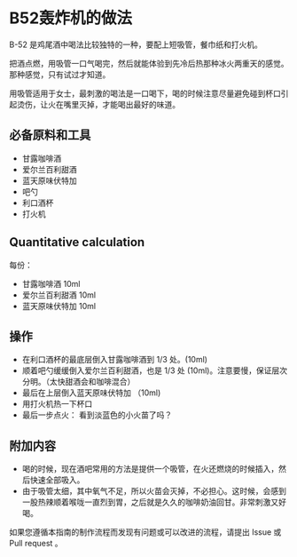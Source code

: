 
# B52轰炸机的做法

B-52 是鸡尾酒中喝法比较独特的一种，要配上短吸管，餐巾纸和打火机。

把酒点燃，用吸管一口气喝完，然后就能体验到先冷后热那种冰火两重天的感觉。那种感觉，只有试过才知道。

用吸管适用于女士，最刺激的喝法是一口喝下，喝的时候注意尽量避免碰到杯口引起烫伤，让火在嘴里灭掉，才能喝出最好的味道。

## 必备原料和工具

- 甘露咖啡酒
- 爱尔兰百利甜酒
- 蓝天原味伏特加
- 吧勺
- 利口酒杯
- 打火机

## Quantitative calculation

每份：

- 甘露咖啡酒 10ml
- 爱尔兰百利甜酒 10ml
- 蓝天原味伏特加 10ml

## 操作

- 在利口酒杯的最底层倒入甘露咖啡酒到 1/3 处。(10ml)
- 顺着吧勺缓缓倒入爱尔兰百利甜酒，也是 1/3 处 (10ml)。注意要慢，保证层次分明。（太快甜酒会和咖啡混合）
- 最后在上层倒入蓝天原味伏特加 （10ml)
- 用打火机热一下杯口
- 最后一步点火： 看到淡蓝色的小火苗了吗？

## 附加内容

- 喝的时候，现在酒吧常用的方法是提供一个吸管，在火还燃烧的时候插入，然后快速全部吸入。
- 由于吸管太细，其中氧气不足，所以火苗会灭掉，不必担心。这时候，会感到一股热辣顺着喉咙一直烈到胃，之后就是久久的咖啡奶油回甘。非常刺激又好喝。

如果您遵循本指南的制作流程而发现有问题或可以改进的流程，请提出 Issue 或 Pull request 。
